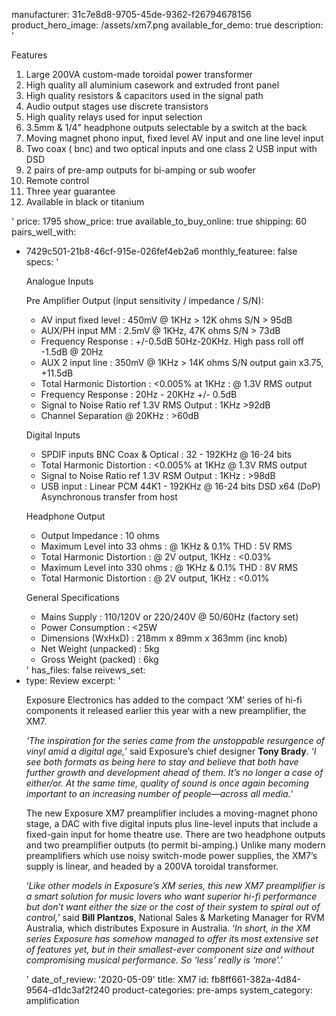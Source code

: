 manufacturer: 31c7e8d8-9705-45de-9362-f26794678156
product_hero_image: /assets/xm7.png
available_for_demo: true
description: '<p>Features</p><ol><li>Large 200VA custom-made toroidal power transformer</li><li>High quality all aluminium casework and extruded front panel</li><li>High quality resistors &amp; capacitors used in the signal path</li><li>Audio output stages use discrete transistors</li><li>High quality relays used for input selection</li><li>3.5mm &amp; 1/4" headphone outputs selectable by a switch at the back</li><li>Moving magnet phono input, fixed level AV input and one line level input</li><li>Two coax ( bnc) and two optical inputs and one class 2 USB input with DSD</li><li>2 pairs of pre-amp outputs for bi-amping or sub woofer</li><li>Remote control</li><li>Three year guarantee</li><li>Available in black or titanium&nbsp;</li></ol>'
price: 1795
show_price: true
available_to_buy_online: true
shipping: 60
pairs_well_with:
  - 7429c501-21b8-46cf-915e-026fef4eb2a6
monthly_featuree: false
specs: '<p>Analogue Inputs</p><p>Pre Amplifier Output (input sensitivity / impedance / S/N):</p><ul><li>AV input fixed level : 450mV @ 1KHz &gt; 12K ohms S/N &gt; 95dB</li><li>AUX/PH input MM :&nbsp;2.5mV @ 1KHz, 47K ohms S/N &gt; 73dB</li><li>Frequency Response : +/-0.5dB 50Hz-20KHz. High pass roll off -1.5dB @ 20Hz</li><li>AUX 2 input line : 350mV @ 1KHz &gt; 14K ohms S/N output gain x3.75, +11.5dB</li><li>Total Harmonic Distortion : &lt;0.005% at 1KHz : @ 1.3V RMS output</li><li>Frequency Response : 20Hz - 20KHz +/- 0.5dB</li><li>Signal to Noise Ratio ref 1.3V RMS Output : 1KHz &gt;92dB</li><li>Channel Separation @ 20KHz : &gt;60dB</li></ul><p>Digital Inputs</p><ul><li>SPDIF inputs BNC Coax &amp; Optical : 32 - 192KHz @ 16-24 bits</li><li>Total Harmonic Distortion : &lt;0.005% at 1KHz @ 1.3V RMS output</li><li>Signal to Noise Ratio ref 1.3V RSM Output : 1KHz : &gt;98dB</li><li>USB input : Linear PCM 44K1 - 192KHz @ 16-24 bits DSD x64 (DoP) Asynchronous transfer from host</li></ul><p>Headphone Output</p><ul><li>Output Impedance : 10 ohms</li><li>Maximum Level into 33 ohms : @ 1KHz &amp; 0.1% THD : 5V RMS</li><li>Total Harmonic Distortion : @ 2V output, 1KHz : &lt;0.03%</li><li>Maximum Level into 330 ohms : @ 1KHz &amp; 0.1% THD : 8V RMS</li><li>Total Harmonic Distortion : @ 2V output, 1KHz : &lt;0.01%</li></ul><p>General Specifications</p><ul><li>Mains Supply :&nbsp;110/120V or 220/240V @ 50/60Hz&nbsp;(factory set)</li><li>Power Consumption :&nbsp;&lt;25W</li><li>Dimensions (WxHxD) :&nbsp;218mm x 89mm x 363mm (inc knob)</li><li>Net Weight (unpacked) : 5kg</li><li>Gross Weight (packed) : 6kg</li></ul>'
has_files: false
reivews_set:
  -
    type: Review
    excerpt: '<p>Exposure Electronics has added to the compact ‘XM’ series of hi-fi components it released earlier this year with a new preamplifier, the XM7.</p><p><em>‘The inspiration for the series came from the unstoppable resurgence of vinyl amid a digital age,</em>’ said Exposure’s chief designer&nbsp;<strong>Tony Brady</strong>.&nbsp;<em>‘I see both formats as being here to stay and believe that both have further growth and development ahead of them. It’s no longer a case of either/or. At the same time, quality of sound is once again becoming important to an increasing number of people—across all media.</em>’</p><p>The new Exposure XM7 preamplifier includes a moving-magnet phono stage, a DAC with five digital inputs plus line-level inputs that include a fixed-gain input for home theatre use. There are two headphone outputs and two preamplifier outputs (to permit bi-amping.) Unlike many modern preamplifiers which use noisy switch-mode power supplies, the XM7’s supply is linear, and headed by a 200VA toroidal transformer.</p><p>‘<em>Like other models in Exposure’s XM series, this new XM7 preamplifier is a smart solution for music lovers who want superior hi-fi performance but don’t want either the size or the cost of their system to spiral out of control,</em>’ said&nbsp;<strong>Bill Plantzos</strong>, National Sales &amp; Marketing Manager for RVM Australia, which distributes Exposure in Australia. ‘<em>In short, in the XM series Exposure has somehow managed to offer its most extensive set of features yet, but in their smallest-ever component size and without compromising musical performance. So ‘less’ really is ‘more’.’</em></p>'
    date_of_review: '2020-05-09'
title: XM7
id: fb8ff661-382a-4d84-9564-d1dc3af2f240
product-categories: pre-amps
system_category: amplification
